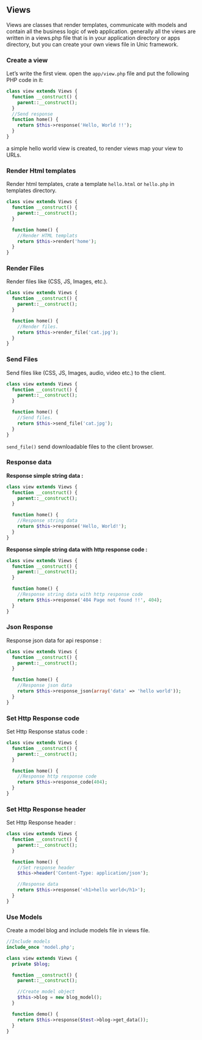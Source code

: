 ## Views

  Views are classes that render templates, communicate with models and contain all the business logic of web application.
  generally all the views are written in a views.php file that is in your application directory or apps directory, but you can create your own views file in Unic framework.

### Create a view

  Let’s write the first view. open the `app/view.php` file and put the following PHP code in it:

```php
class view extends Views {
  function __construct() {
    parent::__construct();
  }
  //Send response
  function home() {
    return $this->response('Hello, World !!');
  }
}
```

  a simple hello world view is created, to render views map your view to URLs.


### Render Html templates

  Render html templates, crate a template `hello.html` or `hello.php` in templates directory.

```php
class view extends Views {
  function __construct() {
    parent::__construct();
  }

  function home() {
    //Render HTML templats
    return $this->render('home');
  }
}
```

### Render Files

  Render files like (CSS, JS, Images, etc.).

```php
class view extends Views {
  function __construct() {
    parent::__construct();
  }

  function home() {
    //Render files.
    return $this->render_file('cat.jpg');
  }
}
```


### Send Files

  Send files like (CSS, JS, Images, audio, video etc.) to the client.

```php
class view extends Views {
  function __construct() {
    parent::__construct();
  }

  function home() {
    //Send files.
    return $this->send_file('cat.jpg');
  }
}
```

  `send_file()` send downloadable files to the client browser.


### Response data

  **Response simple string data :**

```php
class view extends Views {
  function __construct() {
    parent::__construct();
  }

  function home() {
    //Response string data
    return $this->response('Hello, World!');
  }
}
```

  **Response simple string data with http response code :**

```php
class view extends Views {
  function __construct() {
    parent::__construct();
  }

  function home() {
    //Response string data with http response code
    return $this->response('404 Page not found !!', 404);
  }
}
```

### Json Response

  Response json data for api response :

```php
class view extends Views {
  function __construct() {
    parent::__construct();
  }

  function home() {
    //Response json data
    return $this->response_json(array('data' => 'hello world'));
  }
}
```

### Set Http Response code

  Set Http Response status code :

```php
class view extends Views {
  function __construct() {
    parent::__construct();
  }

  function home() {
    //Response http response code
    return $this->response_code(404);
  }
}
```

### Set Http Response header

  Set Http Response header :

```php
class view extends Views {
  function __construct() {
    parent::__construct();
  }

  function home() {
    //Set response header
    $this->header('Content-Type: application/json');

    //Response data
    return $this->response('<h1>hello world</h1>');
  }
}
```

### Use Models

  Create a model blog and include models file in views file.

```php
//Include models
include_once 'model.php';

class view extends Views {
  private $blog;

  function __construct() {
    parent::__construct();

    //Create model object
    $this->blog = new blog_model();
  }

  function demo() {
    return $this->response($test->blog->get_data());
  }
}
```
